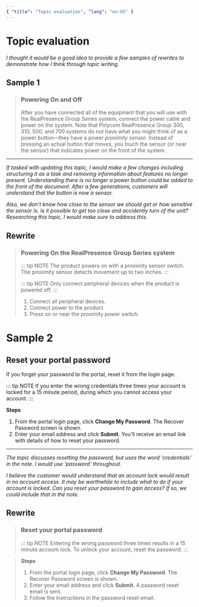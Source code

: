 ```yaml
---
{ "title": "Topic evaluation", "lang": "en-US" }
---
```


# Topic evaluation

_I thought it would be a good idea to provide a few samples of rewrites to demonstrate how I think through topic writing._

## Sample 1

> ### Powering On and Off
>
> After you have connected all of the equipment that you will use with the RealPresence Group Series system, connect the power cable and power on the system. Note that Polycom RealPresence Group 300, 310, 500, and 700 systems do not have what you might think of as a power _button_—they have a power _proximity sensor_. Instead of pressing an actual button that moves, you touch the sensor (or near the sensor) that indicates power on the front of the system.

---

_If tasked with updating this topic, I would make a few changes including structuring it as a task and removing information about features no longer present. Understanding there is no longer a power button could be added to the front of the document. After a few generations, customers will understand that the button is now a sensor._

_Also, we don't know how close to the sensor we should get or how sensitive the sensor is. Is it possible to get too close and accidently turn of the unit? Researching this topic, I would make sure to address this._

## Rewrite

> ### Powering On the RealPresence Group Series system
>
> ::: tip NOTE
> The product powers on with a proximity sensor switch. The proximity sensor detects movement up to two inches.
> :::
>
> ::: tip NOTE
> Only connect peripheral devices when the product is powered off.
> :::
>
> 1. Connect all peripheral devices.
> 2. Connect power to the product.
> 3. Press on or near the proximity power switch.

# Sample 2

## Reset your portal password

If you forget your password to the portal, reset it from the login page.

::: tip NOTE
If you enter the wrong credentials three times your account is locked for a 15 minute period, during which you cannot access your account.
:::

**Steps**

1. From the portal login page, click **Change My Password**.
   The Recover Password screen is shown.
2. Enter your email address and click **Submit**.
   You'll receive an email link with details of how to reset your password.

---

_The topic discusses resetting the password, but uses the word 'credentials' in the note. I would use 'password' throughout._

_I believe the customer would understand that an account lock would result in no account access. It may be worthwhile to include what to do if your account is locked. Can you reset your password to gain access? If so, we could include that in the note._

## Rewrite

> ### Reset your portal password
>
> ::: tip NOTE
> Entering the wrong password three times results in a 15 minute account lock. To unlock your account, reset the password.
> :::

> **Steps**
>
> 1. From the portal login page, click **Change My Password**.
>    The Recover Password screen is shown.
> 2. Enter your email address and click **Submit**.
>    A password reset email is sent.
> 3. Follow the instructions in the password reset email.
